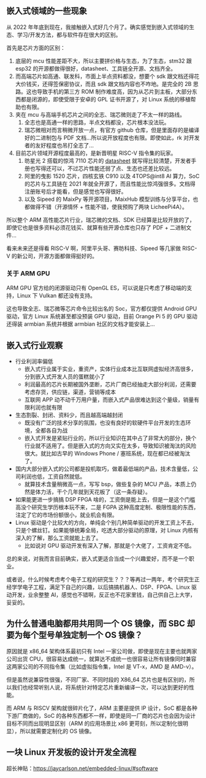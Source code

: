 ## 嵌入式领域的一些现象

从 2022 年年底到现在，我接触嵌入式好几个月了。确实感觉到嵌入式领域的生态、学习/开发方法，都与软件存在很大的区别。

首先是芯片方面的区别：

1. 底层的 mcu 性能差距不大，所以主要拼价格与生态，为了生态，stm32 跟 esp32 的开源都做得很好，datasheet、工具链全开源、文档齐全。
2. 而高端芯片如高通、联发科，市面上半点资料都没，想要个 sdk 跟文档还得花大价钱买，还得签保密协议，而且 sdk 跟文档内容也不咋地。是完全的 2B 思路。这也导致手机的第三方 ROM 制作难度高，因为从芯片到主板，大部分东西都是闭源的，即使受限于安卓的 GPL 证书开源了，对 Linux 系统的移植帮助也有限。
3. 夹在 mcu 与高端手机芯片之间的全志、瑞芯微则走了不太一样的路线。
   1. 全志也是高通一样的思路，半点文档都没，芯片根本没法玩。
   2. 瑞芯微相对而言稍微开放一点，有官方 github 仓库，但是里面存的是编译好的二进制包与 PDF 文档...所以说开放程度也有限。即使如此，rk 对开发者的友好程度也吊打全志了...
4. 目前芯片领域开源程度最高的，是新晋明星 RISC-V 指令集的玩家。
   1. 昉星光 2 搭载的惊鸿 7110 芯片的 [datasheet](https://doc-en.rvspace.org/JH7110/Datasheet/JH7110_DS/introduction.html) 就写得比较清楚，开发者手册也写得还可以，不过芯片性能还弱了点、生态也还差比较远。
   2. 阿里的曳影 1520 芯片，四核玄铁 C910 以及 4TOPS@int8 AI 算力，SoC 的芯片与工具链在 2021 年就全开源了，而且性能比惊鸿强很多。文档得注册账号后才能看，但是感觉也写得很好。
   3. 以及 Sipeed 的 MaixPy 等开源项目，MaixHub 模型训练与分享平台，也都做得不错（开源情怀 + 性能不错，使我预购了两块 LicheePi4A）。

所以整个 ARM 高性能芯片行业，瑞芯微的文档、SDK 已经算是比较开放的了，即使它也是很多资料必须花钱买、就算有些开源仓库也只存了 PDF + 二进制文件...

看来未来还是得看 RISC-V 啊，阿里平头哥、赛昉科技、Sipeed 等几家做 RISC-V 的新公司，开源方面都做得挺好的。

### 关于 ARM GPU

ARM GPU 官方给的闭源驱动只有 OpenGL ES，可以说是只考虑了移动端的支持，Linux 下 Vulkan 都还没有支持。

这也导致全志、瑞芯微等芯片命令比较出名的 Soc，官方都仅提供 Android GPU 驱动，官方 Linux 系统甚至都没预装 GPU 驱动，目前 Orange Pi 5 的 GPU 驱动还得装 armbian 系统并根据 armbian 社区的文档才能安装上...

## 嵌入式行业观察

- 行业利润率偏低
  - 嵌入式行业属于实业，重资产，实体行业成本比互联网虚拟经济高很多，分到嵌入式开发人员的蛋糕就小了
  - 利润最高的芯片长期被国外垄断，芯片厂商已经抽走大部分利润，还需要考虑存货，供应链，渠道，营销等成本
  - 互联网 APP 动不动千万用户量，而嵌入式产品很难达到这个量级，销量有限利润也就有限
- 生态割裂、封闭、资料少，而且越高端越封闭
  - 既没有广泛的技术分享的氛围，也没有良好的软硬件平台开发的生态环境，全都各自为战
  - 嵌入式开发是紧贴行业的，所以行业知识在其中占了非常大的部分，换个行业就不适用了。但是嵌入式的方向又实在太多，导致知识被淘汰的风险很大。就比如古早的 Windows Phone / 塞班系统，现在都已经被淘汰了。
- 国内大部分嵌入式的公司都是投机取巧，做着最低端的产品，技术含量低，公司利润也低，工资自然就低。
  - 就算技术含量稍微高一点，写写 bsp，做些复杂的 MCU 产品，本质上仍然是体力活，干个几年就到天花板了（这一条存疑）。
- 如果能更进一步搞搞 DSP FPGA 啥的，工资倒是能上去，但是一是这个门槛高没个研究生学历根本玩不来，二是 FGPA 这种高度定制、极限性能的东西，注定了它的市场份额很小，就业机会有限。
- Linux 驱动是个比较大的方向，单纯会个别几种简单驱动的开发工资上不去，只是个螺丝钉。如果能够统筹全局，吃透大部分驱动的原理，对 Linux 内核有深入的了解，那么工资就能上去了。
  - 比如说对 GPU 驱动开发有深入了解，那就是个大佬了，工资肯定不低。

总的来说，对我而言目前确实，嵌入式更适合当成一个兴趣爱好，而不是一个职业。

或者说，什么时候考虑考个电子工程的研究生？？？等再过一两年，考个研究生正经学学电子工程，满足下自己的兴趣，以后搞搞机器人、DSP、FPGA、Linux 驱动开发，业余整整 AI，感觉也不错啊，反正也不花家里钱，自己供自己上大学，妥妥的。

## 为什么普通电脑都用共用同一个 OS 镜像，而 SBC 却要为每个型号单独定制一个 OS 镜像？

原因就是 x86_64 架构体系最初只有 Intel 一家公司做，即使是现在主要也就两家公司出货 CPU，很容易达成统一，就算达不成统一也很容易让所有镜像同时兼容这两家公司的不同指令集（比如虚拟指令集，Intel 是 VT-x，AMD 是 AMD-v）。

但是虽然说兼容性很强，不同厂家、不同时段的 X86_64 芯片也是有区别的，所以我们也经常听别人说，将系统针对特定芯片重新编译一次，可以达到更好的性能。

而 ARM 与 RISCV 架构就很碎片化了，ARM 主要是提供 IP 设计，SoC 都是各种下游厂商做的，SoC 的各种东西都不一样，即使是同一厂商的芯片也会因为设计目标不同而出现明显区别（ARM 的应用场景比 x86 更苛刻，所以定制化很明显），所以就需要定制化的 OS 镜像。

## 一块 Linux 开发板的设计开发全流程

超长神贴：https://jaycarlson.net/embedded-linux/#software
